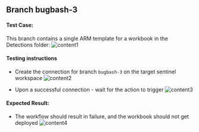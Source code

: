 ## Branch bugbash-3

#### Test Case:

This branch contains a single ARM template for a workbook in the Detections folder:
![content1](https://raw.githubusercontent.com/erant10/sentinel-content-as-code-bugbash/bugbash-3/Images/bb3-content.png)

#### Testing instructions

- Create the connection for branch `bugbash-3` on the target sentinel workspace
![content2](https://raw.githubusercontent.com/erant10/sentinel-content-as-code-bugbash/bugbash-3/Images/bb2-content.png)

- Upon a successful connection - wait for the action to trigger
![content3](https://raw.githubusercontent.com/erant10/sentinel-content-as-code-bugbash/bugbash-3/Images/bb3-content.png)

#### Expected Result:
- The workflow should result in failure, and the workbook should not get deployed
![content4](https://raw.githubusercontent.com/erant10/sentinel-content-as-code-bugbash/bugbash-3/Images/failure.png)
